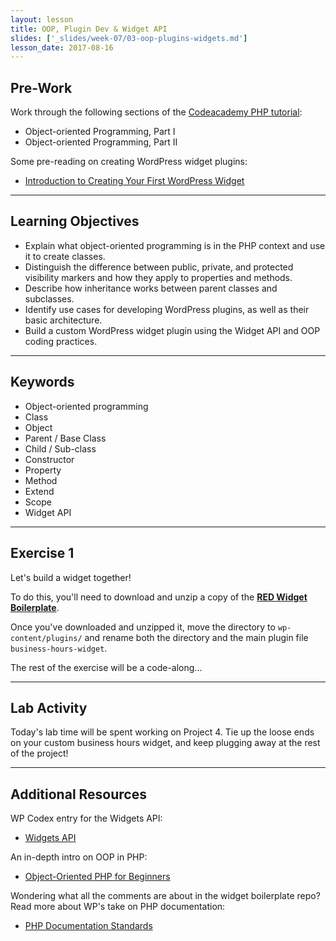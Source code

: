 ```yaml
---
layout: lesson
title: OOP, Plugin Dev & Widget API
slides: ['_slides/week-07/03-oop-plugins-widgets.md']
lesson_date: 2017-08-16
---
```


## Pre-Work

Work through the following sections of the [Codeacademy PHP tutorial](https://www.codecademy.com/en/tracks/php):

- Object-oriented Programming, Part I
- Object-oriented Programming, Part II

Some pre-reading on creating WordPress widget plugins:

- [Introduction to Creating Your First WordPress Widget](https://code.tutsplus.com/series/introduction-to-creating-your-first-wordpress-widget--cms-721)

---

## Learning Objectives

- Explain what object-oriented programming is in the PHP context and use it to create classes.
- Distinguish the difference between public, private, and protected visibility markers and how they apply to properties and methods.
- Describe how inheritance works between parent classes and subclasses.
- Identify use cases for developing WordPress plugins, as well as their basic architecture.
- Build a custom WordPress widget plugin using the Widget API and OOP coding practices.

---

## Keywords

- Object-oriented programming
- Class
- Object
- Parent / Base Class
- Child / Sub-class
- Constructor
- Property
- Method
- Extend
- Scope
- Widget API

---

## Exercise 1

Let's build a widget together!

To do this, you'll need to download and unzip a copy of the **[RED Widget Boilerplate](https://github.com/redacademy/red-widget-boilerplate/archive/master.zip)**.

Once you've downloaded and unzipped it, move the directory to `wp-content/plugins/` and rename both the directory and the main plugin file `business-hours-widget`.

The rest of the exercise will be a code-along...

---

## Lab Activity

Today's lab time will be spent working on Project 4. Tie up the loose ends on your custom business hours widget, and keep plugging away at the rest of the project!

---

## Additional Resources

WP Codex entry for the Widgets API:

- [Widgets API](https://codex.wordpress.org/Widget_API)

An in-depth intro on OOP in PHP:

- [Object-Oriented PHP for Beginners](https://code.tutsplus.com/tutorials/object-oriented-php-for-beginners--net-12762)

Wondering what all the comments are about in the widget boilerplate repo? Read more about WP's take on PHP documentation:

- [PHP Documentation Standards](https://make.wordpress.org/core/handbook/best-practices/inline-documentation-standards/php/)

